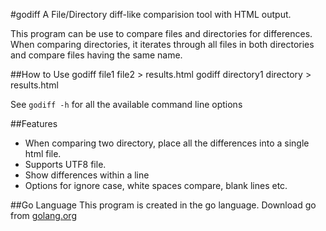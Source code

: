 #godiff
A File/Directory diff-like comparision tool with HTML output.

This program can be use to compare files and directories for differences.
When comparing directories, it iterates through all files in both directories
and compare files having the same name.

##How to Use
	godiff file1 file2 > results.html
	godiff directory1 directory > results.html

See `godiff -h` for all the available command line options

##Features
* When comparing two directory, place all the differences into  a single html file.
* Supports UTF8 file. 
* Show differences within a line
* Options for ignore case, white spaces compare, blank lines etc.

##Go Language
This program is created in the go language.
Download go from [golang.org](http://golang.org)
